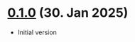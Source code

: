 
# [0.1.0](https://github.com/OpenFlightHub/mode-s-adsb-parser/commit/004d7537c903040201138c02b02e0c4c7eaf82fa) (30. Jan 2025)

* Initial version